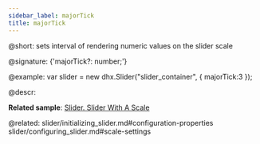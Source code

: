 ```yaml
---
sidebar_label: majorTick
title: majorTick
---          
```


@short: sets interval of rendering numeric values on the slider scale

@signature: {'majorTick?: number;'}

@example: 
var slider = new dhx.Slider("slider_container", { 
    majorTick:3
});



@descr: 

**Related sample**: [Slider. Slider With A Scale](https://snippet.dhtmlx.com/4a6l7cyy)

@related: slider/initializing_slider.md#configuration-properties
slider/configuring_slider.md#scale-settings


